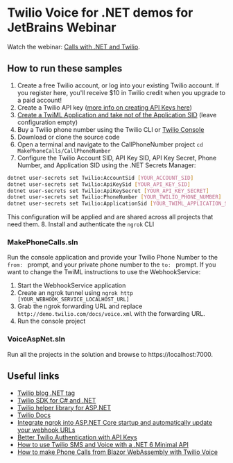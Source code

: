 # Twilio Voice for .NET demos for JetBrains Webinar
Watch the webinar: [Calls with .NET and Twilio](https://www.youtube.com/watch?v=n4jnwgT2oJA).

## How to run these samples
1. Create a free Twilio account, or log into your existing Twilio account. If you register here, you'll receive $10 in Twilio credit when you upgrade to a paid account!
2. Create a Twilio API key ([more info on creating API Keys here](https://www.twilio.com/blog/better-twilio-authentication-csharp-twilio-api-keys))
3. [Create a TwiML Application and take not of the Application SID](https://support.twilio.com/hc/en-us/articles/223180928-How-Do-I-Create-a-TwiML-App-) (leave configuration empty)
4. Buy a Twilio phone number using the Twilio CLI or [Twilio Console](https://support.twilio.com/hc/en-us/articles/223135247-How-to-Search-for-and-Buy-a-Twilio-Phone-Number-from-Console)
5. Download or clone the source code
6. Open a terminal and navigate to the CallPhoneNumber project `cd MakePhoneCalls/CallPhoneNumber`
7. Configure the Twilio Account SID, API Key SID, API Key Secret, Phone Number, and Application SID using the .NET Secrets Manager:
```bash
dotnet user-secrets set Twilio:AccountSid [YOUR_ACCOUNT_SID]
dotnet user-secrets set Twilio:ApiKeySid [YOUR_API_KEY_SID]
dotnet user-secrets set Twilio:ApiKeySecret [YOUR_API_KEY_SECRET]
dotnet user-secrets set Twilio:PhoneNumber [YOUR_TWILIO_PHONE_NUMBER]
dotnet user-secrets set Twilio:ApplicationSid [YOUR_TWIML_APPLICATION_SID]
```
This configuration will be applied and are shared across all projects that need them.
8. Install and authenticate the `ngrok` CLI

### MakePhoneCalls.sln

Run the console application and provide your Twilio Phone Number to the `from: ` prompt, and your private phone number to the `to: ` prompt.
If you want to change the TwiML instructions to use the WebhookService:
1. Start the WebhookService application
2. Create an ngrok tunnel using `ngrok http [YOUR_WEBHOOK_SERVICE_LOCALHOST_URL]`
3. Grab the ngrok forwarding URL and replace `http://demo.twilio.com/docs/voice.xml` with the forwarding URL.
4. Run the console project

### VoiceAspNet.sln

Run all the projects in the solution and browse to https://localhost:7000.

## Useful links
- [Twilio blog .NET tag](https://www.twilio.com/blog/tag/net)
- [Twilio SDK for C# and .NET](https://www.twilio.com/docs/libraries/csharp-dotnet)
- [Twilio helper library for ASP.NET](https://github.com/twilio-labs/twilio-aspnet/)
- [Twilio Docs](https://www.twilio.com/docs)
- [Integrate ngrok into ASP.NET Core startup and automatically update your webhook URLs](https://www.twilio.com/blog/integrate-ngrok-into-aspdotnet-core-startup-and-automatically-update-your-webhook-urls)
- [Better Twilio Authentication with API Keys](https://www.twilio.com/blog/better-twilio-authentication-csharp-twilio-api-keys)
- [How to use Twilio SMS and Voice with a .NET 6 Minimal API](https://www.twilio.com/blog/sms-voice-dotnet-6-minimal-api)
- [How to make Phone Calls from Blazor WebAssembly with Twilio Voice](https://www.twilio.com/blog/making-phone-calls-from-blazor-webassembly-with-twilio-voice)


